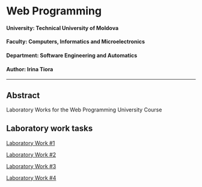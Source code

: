 # Web Programming

#### University: Technical University of Moldova
#### Faculty: Computers, Informatics and Microelectronics
#### Department: Software Engineering and Automatics
#### Author: Irina Tiora

----

## Abstract
Laboratory Works for the Web Programming University Course




## Laboratory work tasks

[Laboratory Work #1](https://github.com/EliriaT/PW/tree/main/Lab1)

[Laboratory Work #2](https://github.com/EliriaT/PW/tree/main/Lab2)

[Laboratory Work #3](https://eliriat.github.io/smart-to-do-list/)

[Laboratory Work #4](https://eliriat.github.io/PW/login)
